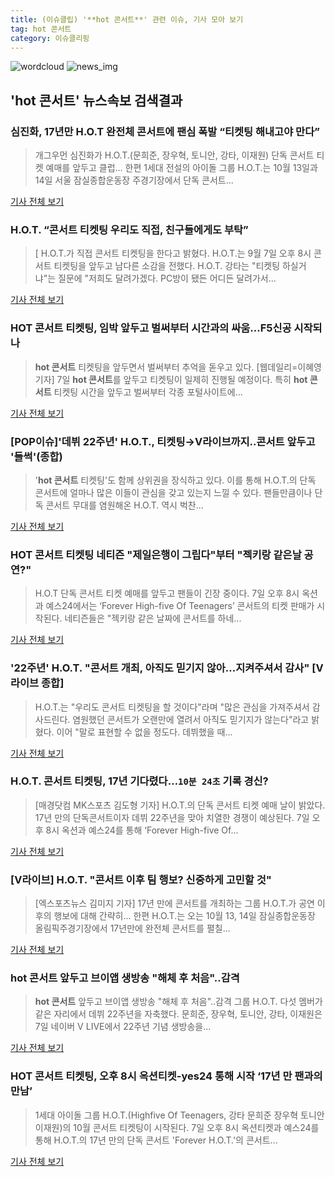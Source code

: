 ```yaml
---
title: (이슈클립) '**hot 콘서트**' 관련 이슈, 기사 모아 보기
tag: hot 콘서트
category: 이슈클리핑
---
```

![wordcloud](https://s3.ap-northeast-2.amazonaws.com/lyrics101-wordcloud/2018-09-07-1536314781.png)
![news_img](https://user-images.githubusercontent.com/42597476/44507050-1206f400-a6e4-11e8-8d98-7ffbfebb353f.png)
## **'**hot 콘서트**'** 뉴스속보 검색결과
### 심진화, 17년만 H.O.T 완전체 콘서트에 팬심 폭발 “티켓팅 해내고야 만다”

>개그우먼 심진화가 H.O.T.(문희준, 장우혁, 토니안, 강타, 이재원) 단독 콘서트 티켓 예매를 앞두고 클럽... 한편 1세대 전설의 아이돌 그룹 H.O.T.는 10월 13일과 14일 서울 잠실종합운동장 주경기장에서 단독 콘서트...

<a href="http://star.mk.co.kr/new/view.php?mc=ST&year=2018&no=565359" target="_blank">기사 전체 보기</a>

### H.O.T. “콘서트 티켓팅 우리도 직접, 친구들에게도 부탁”

>[ H.O.T.가 직접 콘서트 티켓팅을 한다고 밝혔다. H.O.T.는 9월 7일 오후 8시 콘서트 티켓팅을 앞두고 남다른 소감을 전했다. H.O.T. 강타는 "티켓팅 하실거냐"는 질문에 "저희도 달려가겠다. PC방이 됐든 어디든 달려가서...

<a href="http://www.newsen.com/news_view.php?uid=201809071803482410" target="_blank">기사 전체 보기</a>

### HOT 콘서트 티켓팅, 임박 앞두고 벌써부터 시간과의 싸움...F5신공 시작되나

>**hot 콘서트** 티켓팅을 앞두면서 벌써부터 추억을 돋우고 있다. [웹데일리=이혜영 기자] 7일 **hot 콘서트**를 앞두고 티켓팅이 일제히 진행될 예정이다. 특히 **hot 콘서트** 티켓팅 시간을 앞두고 벌써부터 각종 포털사이트에...

<a href="http://www.webdaily.co.kr/view.php?ud=2018090718404552062d12411ff9_7" target="_blank">기사 전체 보기</a>

### [POP이슈]'데뷔 22주년' H.O.T., 티켓팅→V라이브까지..콘서트 앞두고 '들썩'(종합)

>'**hot 콘서트** 티켓팅'도 함께 상위권을 장식하고 있다. 이를 통해 H.O.T.의 단독 콘서트에 얼마나 많은 이들이 관심을 갖고 있는지 느낄 수 있다. 팬들만큼이나 단독 콘서트 무대를 염원해온 H.O.T. 역시 벅찬...

<a href="http://biz.heraldcorp.com/view.php?ud=201809071423222774103_1" target="_blank">기사 전체 보기</a>

### HOT 콘서트 티켓팅 네티즌 "제일은행이 그립다"부터 "젝키랑 같은날 공연?"

>H.O.T 단독 콘서트 티켓 예매를 앞두고 팬들이 긴장 중이다. 7일 오후 8시 옥션과 예스24에서는 ‘Forever High-five Of Teenagers’ 콘서트의 티켓 판매가 시작된다. 네티즌들은 "젝키랑 같은 날짜에 콘서트를 하네...

<a href="http://daily.hankooki.com/lpage/entv/201809/dh20180907144753139020.htm" target="_blank">기사 전체 보기</a>

### '22주년' H.O.T. "콘서트 개최, 아직도 믿기지 않아…지켜주셔서 감사" [V라이브 종합]

>H.O.T.는 "우리도 콘서트 티켓팅을 할 것이다"라며 "많은 관심을 가져주셔서 감사드린다. 염원했던 콘서트가 오랜만에 열려서 아직도 믿기지가 않는다"라고 밝혔다. 이어 "말로 표현할 수 없을 정도다. 데뷔했을 때...

<a href="http://www.mydaily.co.kr/new_yk/html/read.php?newsid=201809071735971719&ext=na" target="_blank">기사 전체 보기</a>

### H.O.T. 콘서트 티켓팅, 17년 기다렸다…`10분 24초` 기록 경신?

>[매경닷컴 MK스포츠 김도형 기자] H.O.T.의 단독 콘서트 티켓 예매 날이 밝았다. 17년 만의 단독콘서트이자 데뷔 22주년을 맞아 치열한 경쟁이 예상된다. 7일 오후 8시 옥션과 예스24를 통해 ‘Forever High-five Of...

<a href="http://sports.mk.co.kr/view.php?year=2018&no=564876" target="_blank">기사 전체 보기</a>

### [V라이브] H.O.T. "콘서트 이후 팀 행보? 신중하게 고민할 것"

>[엑스포츠뉴스 김미지 기자] 17년 만에 콘서트를 개최하는 그룹 H.O.T.가 공연 이후의 행보에 대해 간략히... 한편 H.O.T.는 오는 10월 13, 14일 잠실종합운동장 올림픽주경기장에서 17년만에 완전체 콘서트를 펼칠...

<a href="http://www.xportsnews.com/?ac=article_view&entry_id=1016820" target="_blank">기사 전체 보기</a>

### **hot 콘서트** 앞두고 브이앱 생방송 "해체 후 처음"..감격

>**hot 콘서트** 앞두고 브이앱 생방송 "해체 후 처음"..감격 그룹 H.O.T. 다섯 멤버가 같은 자리에서 데뷔 22주년을 자축했다. 문희준, 장우혁, 토니안, 강타, 이재원은 7일 네이버 V LIVE에서 22주년 기념 생방송을...

<a href="http://www.viva100.com/main/view.php?key=20180907001732142" target="_blank">기사 전체 보기</a>

### HOT 콘서트 티켓팅, 오후 8시 옥션티켓-yes24 통해 시작 ‘17년 만 팬과의 만남’

>1세대 아이돌 그룹 H.O.T.(Highfive Of Teenagers, 강타 문희준 장우혁 토니안 이재원)의 10월 콘서트 티켓팅이 시작된다. 7일 오후 8시 옥션티켓과 예스24를 통해 H.O.T.의 17년 만의 단독 콘서트 'Forever H.O.T.'의 콘서트...

<a href="http://news.mtn.co.kr/newscenter/news_viewer.mtn?gidx=2018090710155835734" target="_blank">기사 전체 보기</a>



